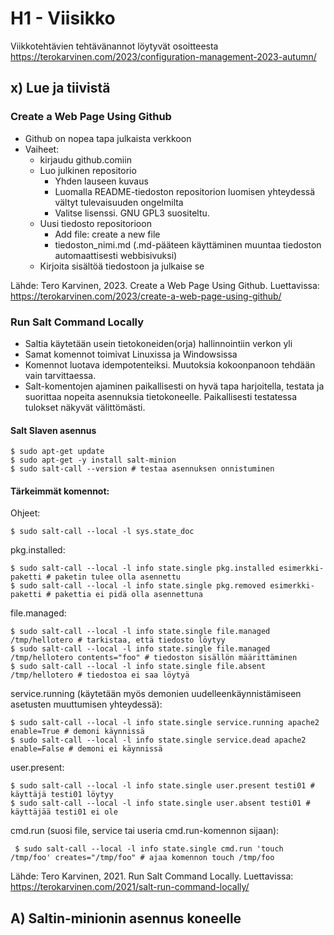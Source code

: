 # H1 - Viisikko

Viikkotehtävien tehtävänannot löytyvät osoitteesta https://terokarvinen.com/2023/configuration-management-2023-autumn/

## x) Lue ja tiivistä

### Create a Web Page Using Github
 - Github on nopea tapa julkaista verkkoon
 - Vaiheet:
   - kirjaudu github.comiin
   - Luo julkinen repositorio
     - Yhden lauseen kuvaus
     - Luomalla README-tiedoston repositorion luomisen yhteydessä vältyt tulevaisuuden ongelmilta
     - Valitse lisenssi. GNU GPL3 suositeltu.
   - Uusi tiedosto repositorioon
     - Add file: create a new file
     - tiedoston_nimi.md (.md-pääteen käyttäminen muuntaa tiedoston automaattisesti webbisivuksi)
   - Kirjoita sisältöä tiedostoon ja julkaise se
  
Lähde: Tero Karvinen, 2023. Create a Web Page Using Github. Luettavissa: https://terokarvinen.com/2023/create-a-web-page-using-github/

### Run Salt Command Locally
 - Saltia käytetään usein tietokoneiden(orja) hallinnointiin verkon yli
 - Samat komennot toimivat Linuxissa ja Windowsissa
 - Komennot luotava idempotenteiksi. Muutoksia kokoonpanoon tehdään vain tarvittaessa.
 - Salt-komentojen ajaminen paikallisesti on hyvä tapa harjoitella, testata ja suorittaa nopeita asennuksia tietokoneelle. Paikallisesti testatessa tulokset näkyvät välittömästi.

#### Salt Slaven asennus
    $ sudo apt-get update
    $ sudo apt-get -y install salt-minion
    $ sudo salt-call --version # testaa asennuksen onnistuminen

#### Tärkeimmät komennot:

Ohjeet:

    $ sudo salt-call --local -l sys.state_doc

pkg.installed:

    $ sudo salt-call --local -l info state.single pkg.installed esimerkki-paketti # paketin tulee olla asennettu
    $ sudo salt-call --local -l info state.single pkg.removed esimerkki-paketti # pakettia ei pidä olla asennettuna

file.managed:

    $ sudo salt-call --local -l info state.single file.managed /tmp/hellotero # tarkistaa, että tiedosto löytyy
    $ sudo salt-call --local -l info state.single file.managed /tmp/hellotero contents="foo" # tiedoston sisällön määrittäminen
    $ sudo salt-call --local -l info state.single file.absent /tmp/hellotero # tiedostoa ei saa löytyä

service.running (käytetään myös demonien uudelleenkäynnistämiseen asetusten muuttumisen yhteydessä):

    $ sudo salt-call --local -l info state.single service.running apache2 enable=True # demoni käynnissä
    $ sudo salt-call --local -l info state.single service.dead apache2 enable=False # demoni ei käynnissä

user.present:

    $ sudo salt-call --local -l info state.single user.present testi01 # käyttäjä testi01 löytyy
    $ sudo salt-call --local -l info state.single user.absent testi01 # käyttäjää testi01 ei ole

cmd.run (suosi file, service tai useria cmd.run-komennon sijaan):

     $ sudo salt-call --local -l info state.single cmd.run 'touch /tmp/foo' creates="/tmp/foo" # ajaa komennon touch /tmp/foo

Lähde: Tero Karvinen, 2021. Run Salt Command Locally. Luettavissa: https://terokarvinen.com/2021/salt-run-command-locally/

## A) Saltin-minionin asennus koneelle


